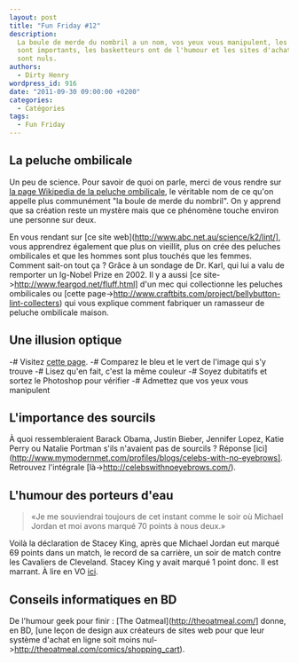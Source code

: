 ```yaml
---
layout: post
title: "Fun Friday #12"
description:
  La boule de merde du nombril a un nom, vos yeux vous manipulent, les sourcils
  sont importants, les basketteurs ont de l'humour et les sites d'achat en ligne
  sont nuls.
authors:
  - Dirty Henry
wordpress_id: 916
date: "2011-09-30 09:00:00 +0200"
categories:
  - Catégories
tags:
  - Fun Friday
---
```


<h2>La peluche ombilicale</h2>

Un peu de science. Pour savoir de quoi on parle, merci de vous rendre sur
[la page Wikipedia de la peluche ombilicale](http://fr.wikipedia.org/wiki/Peluche_ombilicale),
le véritable nom de ce qu'on appelle plus communément "la boule de merde du
nombril". On y apprend que sa création reste un mystère mais que ce phénomène
touche environ une personne sur deux.

En vous rendant sur [ce site web](http://www.abc.net.au/science/k2/lint/], vous
apprendrez également que plus on vieillit, plus on crée des peluches ombilicales
et que les hommes sont plus touchés que les femmes. Comment sait-on tout ça ?
Grâce à un sondage de Dr. Karl, qui lui a valu de remporter un Ig-Nobel Prize
en 2002. Il y a aussi [ce site->http://www.feargod.net/fluff.html] d'un mec qui
collectionne les peluches ombilicales ou [cette
page->http://www.craftbits.com/project/bellybutton-lint-collecters) qui vous
explique comment fabriquer un ramasseur de peluche ombilicale maison.

<h2>Une illusion optique</h2>

-# Visitez [cette page](http://www.techi.com/2011/09/sick-illusion/). -#
Comparez le bleu et le vert de l'image qui s'y trouve -# Lisez qu'en fait, c'est
la même couleur -# Soyez dubitatifs et sortez le Photoshop pour vérifier -#
Admettez que vos yeux vous manipulent

<h2>L'importance des sourcils</h2>

À quoi ressembleraient Barack Obama, Justin Bieber, Jennifer Lopez, Katie Perry
ou Natalie Portman s'ils n'avaient pas de sourcils ? Réponse
[ici](http://www.mymodernmet.com/profiles/blogs/celebs-with-no-eyebrows].
Retrouvez l'intégrale [là->http://celebswithnoeyebrows.com/).

<h2>L'humour des porteurs d'eau</h2>

<blockquote>«Je me souviendrai toujours de cet instant comme le soir où Michael Jordan et moi avons marqué 70 points à nous deux.»</blockquote>

Voilà la déclaration de Stacey King, après que Michael Jordan eut marqué 69
points dans un match, le record de sa carrière, un soir de match contre les
Cavaliers de Cleveland. Stacey King y avait marqué 1 point donc. Il est marrant.
À lire en VO [ici](http://www.quoteland.com/author/Stacey-King-Quotes/1813/).

<h2>Conseils informatiques en BD</h2>

De l'humour geek pour finir : [The Oatmeal](http://theoatmeal.com/] donne, en
BD, [une leçon de design aux créateurs de sites web pour que leur système
d'achat en ligne soit moins nul->http://theoatmeal.com/comics/shopping_cart).
